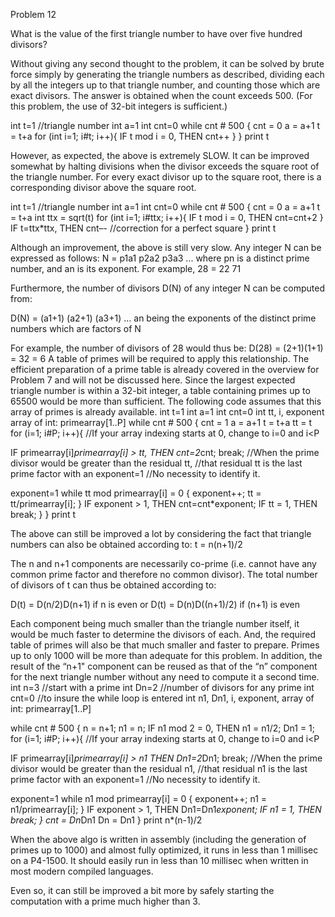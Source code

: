 Problem 12

What is the value of the first triangle number to have over five hundred divisors?

Without giving any second thought to the problem, it can be solved by brute force simply by generating the triangle numbers as described, dividing each by all the integers up to that triangle number, and counting those which are exact divisors. The answer is obtained when the count exceeds 500.
(For this problem, the use of 32-bit integers is sufficient.)


int t=1 //triangle number int a=1
int cnt=0
while cnt #  500 {
cnt = 0 a = a+1 t = t+a
for (int i=1; i#t; i++){
IF t mod i = 0, THEN cnt++
}
}
print t

However, as expected, the above is extremely SLOW. It can be improved somewhat by halting divisions when the divisor exceeds the square root of the triangle number. For every exact divisor up to the square root, there is a corresponding divisor above the square root.


int t=1 //triangle number int a=1
int cnt=0
while cnt #  500 {
cnt = 0 a = a+1 t = t+a
int ttx = sqrt(t)
for (int i=1; i#ttx; i++){
IF t mod i = 0, THEN cnt=cnt+2
}
IF t=ttx*ttx, THEN cnt–- //correction for a perfect square
}
print t

Although an improvement, the above is still very slow. Any integer N can be expressed as follows: 
N = p1a1  p2a2  p3a3  ...
where pn is a distinct prime number, and an is its exponent. For example, 28 = 22  71

Furthermore, the number of divisors D(N) of any integer N can be computed from:

D(N) = (a1+1)  (a2+1)  (a3+1)  ...
an being the exponents of the distinct prime numbers which are factors of N

For example, the number of divisors of 28 would thus be: D(28) = (2+1)(1+1) = 32 = 6
A table of primes will be required to apply this relationship. The efficient preparation of a prime
table is already covered in the overview for Problem 7 and will not be discussed here. Since the largest expected triangle number is within a 32-bit integer, a table containing primes up to 65500 would be more than sufficient. The following code assumes that this array of primes is already available. 
int t=1 int a=1 int cnt=0
int tt, i, exponent
array of int: primearray[1..P]
while cnt #  500 {
cnt = 1 a = a+1 t = t+a tt = t
for (i=1; i#P; i++){
//If your array indexing starts at 0, change to i=0 and i<P

IF primearray[i]*primearray[i] > tt, THEN cnt=2*cnt; break;
//When the prime divisor would be greater than the residual tt,
//that residual tt is the last prime factor with an exponent=1
//No necessity to identify it.

exponent=1
while tt mod primearray[i] = 0 {
exponent++;
tt = tt/primearray[i];
}
IF exponent > 1, THEN cnt=cnt*exponent; IF tt = 1, THEN break;
}
}
print t

The above can still be improved a lot by considering the fact that triangle numbers can also be obtained according to:
t = n(n+1)/2

The n and n+1 components are necessarily co-prime (i.e. cannot have any common prime factor and therefore no common divisor). The total number of divisors of t can thus be obtained according to:

D(t) = D(n/2)D(n+1) if n is even
or D(t) = D(n)D((n+1)/2) if (n+1) is even

Each component being much smaller than the triangle number itself, it would be much faster to determine the divisors of each. And, the required table of primes will also be that much smaller and faster to prepare. Primes up to only 1000 will be more than adequate for this problem. In addition, the result of the “n+1" component can be reused as that of the “n” component for the next triangle number without any need to compute it a second time. 
int n=3    //start with a prime
int Dn=2   //number of divisors for any prime
int cnt=0  //to insure the while loop is entered
int n1, Dn1, i, exponent,
array of int: primearray[1..P]

while cnt #  500 {
n = n+1;
n1 = n;
IF n1 mod 2 = 0, THEN n1 = n1/2; Dn1 = 1;
for (i=1; i#P; i++){
//If your array indexing starts at 0, change to i=0 and i<P

IF primearray[i]*primearray[i] > n1
THEN Dn1=2*Dn1; break;
//When the prime divisor would be greater than the residual n1,
//that residual n1 is the last prime factor with an exponent=1
//No necessity to identify it.

exponent=1
while n1 mod primearray[i] = 0 {
exponent++;
n1 = n1/primearray[i];
}
IF exponent > 1, THEN Dn1=Dn1*exponent; IF n1 = 1, THEN break;
}
cnt = Dn*Dn1
Dn = Dn1
}
print n*(n-1)/2

When the above algo is written in assembly (including the generation of primes up to 1000) and almost fully optimized, it runs in less than 1 millisec on a P4-1500. It should easily run in less than 10 millisec when written in most modern compiled languages.

Even so, it can still be improved a bit more by safely starting the computation with a prime much higher than 3.
